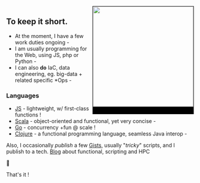 <img src="https://i.pinimg.com/564x/21/1f/93/211f936681dc43bf876e241f8525c258.jpg" align="right" height="270px" style="border:1px solid black;border-bottom:20px solid black;" />

## To keep it short.

- At the moment, I have a few work duties ongoing - 
- I am usually programming for the Web, using JS, php or Python -
- I can also **do** IaC, data engineering, eg. big-data + related specific *Ops -

### Languages

- [JS](https://developer.mozilla.org/en-US/docs/Web/JavaScript) - lightweight, w/ first-class functions !
- [Scala](https://scala-lang.org/) - object-oriented and functional, yet very concise -
- [Go](https://go.dev/doc/effective_go) - concurrency +fun @ scale !
- [Clojure](https://clojure.org/) - a functional programming language, seamless Java interop -


Also, I occasionally _publish_ a few [Gists](https://gists.github.com/0xlz5), usually "_tricky_" scripts, and I publish to a tech. [Blog](https://high-order-coding.tumblr.com/) about functional, scripting and HPC

🏮

That's it !


<!---
0xlz5/0xlz5 is a ✨ special ✨ repository because its `README.md` (this file) appears on your GitHub profile.
You can click the Preview link to take a look at your changes.
--->

